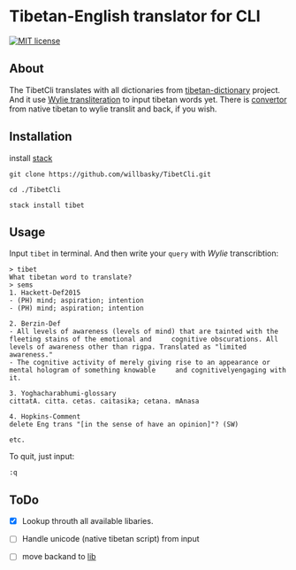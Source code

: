 # Tibetan-English translator for CLI

[![MIT license](https://img.shields.io/badge/license-MIT-blue.svg)](LICENSE)

## About

The TibetCli translates with all dictionaries from [tibetan-dictionary](https://github.com/christiansteinert/tibetan-dictionary) project. And it use [Wylie transliteration](https://en.wikipedia.org/wiki/Wylie_transliteration) to input tibetan words yet. There is [convertor](http://www.digitaltibetan.org/cgi-bin/wylie.pl) from native tibetan to wylie translit and back, if you wish.

## Installation

install [stack](https://docs.haskellstack.org/en/stable/README/#how-to-install)

    git clone https://github.com/willbasky/TibetCli.git

    cd ./TibetCli

    stack install tibet

## Usage

Input `tibet` in terminal. And then write your `query` with _Wylie_ transcribtion:

    > tibet
    What tibetan word to translate?
    > sems
    1. Hackett-Def2015
    - (PH) mind; aspiration; intention
    - (PH) mind; aspiration; intention

    2. Berzin-Def
    - All levels of awareness (levels of mind) that are tainted with the fleeting stains of the emotional and     cognitive obscurations. All levels of awareness other than rigpa. Translated as "limited awareness."
    - The cognitive activity of merely giving rise to an appearance or mental hologram of something knowable     and cognitivelyengaging with it.

    3. Yoghacharabhumi-glossary
    cittatA. citta. cetas. caitasika; cetana. mAnasa

    4. Hopkins-Comment
    delete Eng trans "[in the sense of have an opinion]"? (SW)

    etc.

To quit, just input:

    :q

## ToDo

- [x] Lookup throuth all available libaries.
- [ ] Handle unicode (native tibetan script) from input
- [ ] move backand to [lib](https://hackage.haskell.org/package/optparse-applicative-0.14.2.0)

